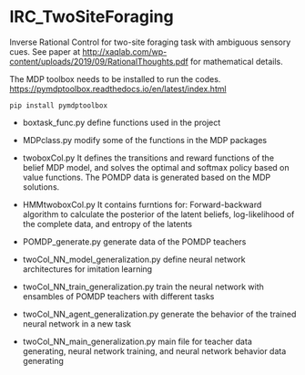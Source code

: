 # IRC_TwoSiteForaging
Inverse Rational Control for two-site foraging task with ambiguous sensory cues.
See paper at http://xaqlab.com/wp-content/uploads/2019/09/RationalThoughts.pdf for mathematical details.

The MDP toolbox needs to be installed to run the codes. https://pymdptoolbox.readthedocs.io/en/latest/index.html
```
pip install pymdptoolbox
```

* boxtask_func.py
  define functions used in the project 
  
* MDPclass.py
  modify some of the functions in the MDP packages
 
* twoboxCol.py
  It defines the transitions and reward functions of the belief MDP model, and solves the optimal and softmax policy based on   value functions. The POMDP data is generated based on the MDP solutions. 

* HMMtwoboxCol.py 
  It contains furntions for: Forward-backward algorithm to calculate the posterior of the latent beliefs,
                             log-likelihood of the complete data, and entropy of the latents
                             
* POMDP_generate.py
  generate data of the POMDP teachers
  
* twoCol_NN_model_generalization.py
  define neural network architectures for imitation learning 
  
* twoCol_NN_train_generalization.py
  train the neural network with ensambles of POMDP teachers with different tasks
  
* twoCol_NN_agent_generalization.py
  generate the behavior of the trained neural network in a new task
  
* twoCol_NN_main_generalization.py
  main file for teacher data generating, neural network training, and neural network behavior data generating

